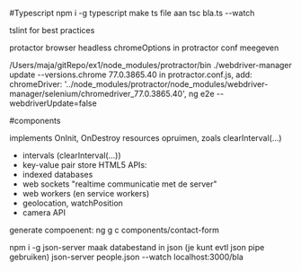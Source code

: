 #Typescript
npm i -g typescript
make ts file aan
tsc bla.ts --watch


tslint for best practices

protactor browser headless
chromeOptions in protractor conf meegeven


/Users/maja/gitRepo/ex1/node_modules/protractor/bin
./webdriver-manager update --versions.chrome 77.0.3865.40
in protractor.conf.js, add:
  chromeDriver: '../node_modules/protractor/node_modules/webdriver-manager/selenium/chromedriver_77.0.3865.40',
ng e2e --webdriverUpdate=false



#components

implements OnInit, OnDestroy
resources opruimen, zoals clearInterval(...)
- intervals (clearInterval(...))
- key-value pair store
HTML5 APIs:
- indexed databases
- web sockets "realtime communicatie met de server"
- web workers (en service workers)
- geolocation, watchPosition
- camera API

generate compoenent:
ng g c components/contact-form


npm i -g json-server
maak databestand in json (je kunt evtl json pipe gebruiken)
json-server people.json --watch
localhost:3000/bla
